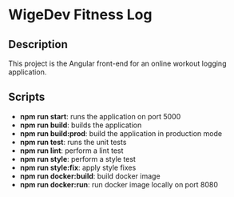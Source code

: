 # WigeDev Fitness Log

## Description

This project is the Angular front-end for an online workout logging application. 

## Scripts

- **npm run start**: runs the application on port 5000
- **npm run build**: builds the application
- **npm run build:prod**: build the application in production mode
- **npm run test**: runs the unit tests
- **npm run lint**: perform a lint test
- **npm run style**: perform a style test
- **npm run style:fix**: apply style fixes
- **npm run docker:build**: build docker image
- **npm run docker:run**: run docker image locally on port 8080

